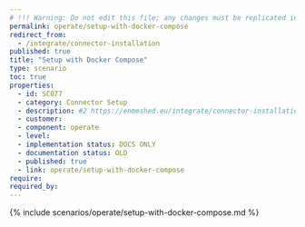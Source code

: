 ```yaml
---
# !!! Warning: Do not edit this file; any changes must be replicated in Excel !!!
permalink: operate/setup-with-docker-compose
redirect_from:
  - /integrate/connector-installation
published: true
title: "Setup with Docker Compose"
type: scenario
toc: true
properties:
  - id: SC077
  - category: Connector Setup
  - description: #2 https://enmeshed.eu/integrate/connector-installation
  - customer:
  - component: operate
  - level:
  - implementation status: DOCS ONLY
  - documentation status: OLD
  - published: true
  - link: operate/setup-with-docker-compose
require:
required_by:
---
```


{% include scenarios/operate/setup-with-docker-compose.md %}
